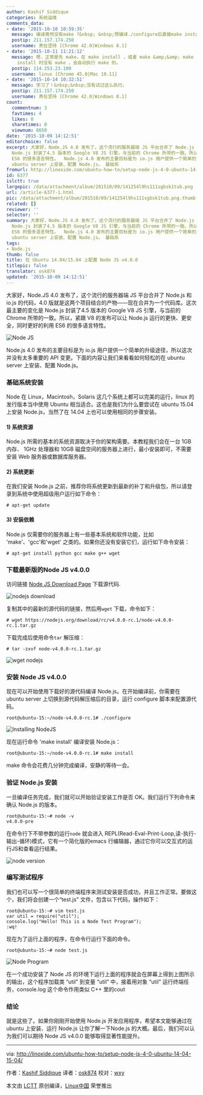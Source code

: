 ```yaml
---
author: Kashif Siddique
categories: 系统运维
comments_data:
- date: '2015-10-10 10:59:35'
  message: 编译竟然没有make ?&nbsp; &nbsp;预编译./configure后直接make install ?
  postip: 211.157.174.250
  username: 贵在坚持 [Chrome 42.0|Windows 8.1]
- date: '2015-10-11 11:21:12'
  message: 嗯，正常是先 make，在 make install ，或者 make &amp;&amp; make install 。但是，如果make
    install 时没有 make ，会自动执行 make 的。
  postip: 114.253.23.100
  username: linux [Chrome 45.0|Mac 10.11]
- date: '2015-10-14 10:32:51'
  message: 学习了！&nbsp;&nbsp;没有试过这么执行。
  postip: 211.157.174.250
  username: 贵在坚持 [Chrome 42.0|Windows 8.1]
count:
  commentnum: 3
  favtimes: 4
  likes: 0
  sharetimes: 0
  viewnum: 8650
date: '2015-10-09 14:12:51'
editorchoice: false
excerpt: 大家好，Node.JS 4.0 发布了，这个流行的服务器端 JS 平台合并了 Node.js 和 io.js 的代码，4.0 版就是这两个项目结合的产物现在合并为一个代码库。这次最主要的变化是
  Node.js 封装了4.5 版本的 Google V8 JS 引擎，与当前的 Chrome 所带的一致。所以，紧跟 V8 的发布可以让 Node.js 运行的更快、更安全，同时更好的利用
  ES6 的很多语言特性。  Node.js 4.0 发布的主要目标是为 io.js 用户提供一个简单的升级途径，所以这次并没有太多重要的 API 变更。下面的内容让我们来看看如何轻松的在
  ubuntu server 上安装、配置 Node.js。 基础系
fromurl: http://linoxide.com/ubuntu-how-to/setup-node-js-4-0-ubuntu-14-04-15-04/
id: 6377
islctt: true
largepic: /data/attachment/album/201510/09/141254l9hs111sgbsk1tub.png
url: /article-6377-1.html
pic: /data/attachment/album/201510/09/141254l9hs111sgbsk1tub.png.thumb.jpg
related: []
reviewer: ''
selector: ''
summary: 大家好，Node.JS 4.0 发布了，这个流行的服务器端 JS 平台合并了 Node.js 和 io.js 的代码，4.0 版就是这两个项目结合的产物现在合并为一个代码库。这次最主要的变化是
  Node.js 封装了4.5 版本的 Google V8 JS 引擎，与当前的 Chrome 所带的一致。所以，紧跟 V8 的发布可以让 Node.js 运行的更快、更安全，同时更好的利用
  ES6 的很多语言特性。  Node.js 4.0 发布的主要目标是为 io.js 用户提供一个简单的升级途径，所以这次并没有太多重要的 API 变更。下面的内容让我们来看看如何轻松的在
  ubuntu server 上安装、配置 Node.js。 基础系
tags:
- Node.js
thumb: false
title: 在 Ubuntu 14.04/15.04 上配置 Node JS v4.0.0
titlepic: false
translator: osk874
updated: '2015-10-09 14:12:51'
---
```


大家好，Node.JS 4.0 发布了，这个流行的服务器端 JS 平台合并了 Node.js 和 io.js 的代码，4.0 版就是这两个项目结合的产物——现在合并为一个代码库。这次最主要的变化是 Node.js 封装了4.5 版本的 Google V8 JS 引擎，与当前的 Chrome 所带的一致。所以，紧跟 V8 的发布可以让 Node.js 运行的更快、更安全，同时更好的利用 ES6 的很多语言特性。


![Node JS](/data/attachment/album/201510/09/141254l9hs111sgbsk1tub.png)


Node.js 4.0 发布的主要目标是为 io.js 用户提供一个简单的升级途径，所以这次并没有太多重要的 API 变更。下面的内容让我们来看看如何轻松的在 ubuntu server 上安装、配置 Node.js。


### 基础系统安装


Node 在 Linux，Macintosh，Solaris 这几个系统上都可以完美的运行，linux 的发行版本当中使用 Ubuntu 相当适合。这也是我们为什么要尝试在 ubuntu 15.04 上安装 Node.js，当然了在 14.04 上也可以使用相同的步骤安装。


#### 1) 系统资源


Node.js 所需的基本的系统资源取决于你的架构需要。本教程我们会在一台 1GB 内存、 1GHz 处理器和 10GB 磁盘空间的服务器上进行，最小安装即可，不需要安装 Web 服务器或数据库服务器。


#### 2) 系统更新


在我们安装 Node.js 之前，推荐你将系统更新到最新的补丁和升级包，所以请登录到系统中使用超级用户运行如下命令：



```
# apt-get update

```

#### 3) 安装依赖


Node.js 仅需要你的服务器上有一些基本系统和软件功能，比如 'make'、'gcc'和'wget' 之类的。如果你还没有安装它们，运行如下命令安装：



```
# apt-get install python gcc make g++ wget

```

### 下载最新版的Node JS v4.0.0


访问链接 [Node JS Download Page](https://nodejs.org/download/rc/v4.0.0-rc.1/) 下载源代码.


![nodejs download](/data/attachment/album/201510/09/141255uwulaa3uqzya0bqu.png)


复制其中的最新的源代码的链接，然后用`wget` 下载，命令如下：



```
# wget https://nodejs.org/download/rc/v4.0.0-rc.1/node-v4.0.0-rc.1.tar.gz

```

下载完成后使用命令`tar` 解压缩：



```
# tar -zxvf node-v4.0.0-rc.1.tar.gz

```

![wget nodejs](/data/attachment/album/201510/09/141256kqe1eeuc66lpquen.png)


### 安装 Node JS v4.0.0


现在可以开始使用下载好的源代码编译 Node.js。在开始编译前，你需要在 ubuntu server 上切换到源代码解压缩后的目录，运行 configure 脚本来配置源代码。



```
root@ubuntu-15:~/node-v4.0.0-rc.1# ./configure

```

![Installing NodeJS](/data/attachment/album/201510/09/141301bmeemhn9iemnzmie.png)


现在运行命令 'make install' 编译安装 Node.js：



```
root@ubuntu-15:~/node-v4.0.0-rc.1# make install

```

make 命令会花费几分钟完成编译，安静的等待一会。


### 验证 Node.js 安装


一旦编译任务完成，我们就可以开始验证安装工作是否 OK。我们运行下列命令来确认 Node.js 的版本。



```
root@ubuntu-15:~# node -v
v4.0.0-pre

```

在命令行下不带参数的运行`node` 就会进入 REPL(Read-Eval-Print-Loop,读-执行-输出-循环)模式，它有一个简化版的emacs 行编辑器，通过它你可以交互式的运行JS和查看运行结果。


![node version](/data/attachment/album/201510/09/141302xxaxdrwh1rrrvva5.png)


### 编写测试程序


我们也可以写一个很简单的终端程序来测试安装是否成功，并且工作正常。要做这个，我们将会创建一个“test.js” 文件，包含以下代码，操作如下：



```
root@ubuntu-15:~# vim test.js
var util = require("util");
console.log("Hello! This is a Node Test Program");
:wq!

```

现在为了运行上面的程序，在命令行运行下面的命令。



```
root@ubuntu-15:~# node test.js

```

![Node Program](/data/attachment/album/201510/09/141303a2w32eyfedfcfdzw.png)


在一个成功安装了 Node JS 的环境下运行上面的程序就会在屏幕上得到上图所示的输出，这个程序加载类 “util” 到变量 “util” 中，接着用对象 “util” 运行终端任务，console.log 这个命令作用类似 C++ 里的cout


### 结论


就是这些了。如果你刚刚开始使用 Node.js 开发应用程序，希望本文能够通过在 ubuntu 上安装、运行 Node.js 让你了解一下Node.js 的大概。最后，我们可以认为我们可以期待 Node JS v4.0.0 能够取得显著性能提升。




---


via: <http://linoxide.com/ubuntu-how-to/setup-node-js-4-0-ubuntu-14-04-15-04/>


作者：[Kashif Siddique](http://linoxide.com/author/kashifs/) 译者：[osk874](https://github.com/osk874) 校对：[wxy](https://github.com/wxy)


本文由 [LCTT](https://github.com/LCTT/TranslateProject) 原创编译，[Linux中国](https://linux.cn/) 荣誉推出
